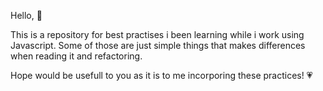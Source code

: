 Hello, 👋

This is a repository for best practises i been learning while i work using 
Javascript.
Some of those are just simple things that makes differences when reading it and 
refactoring.

Hope would be usefull to you as it is to me incorporing these practices! 💗